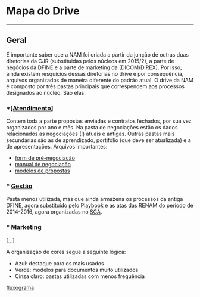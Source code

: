 # Mapa do Drive

---

##  Geral
É importante saber que a NAM foi criada a partir da junção de outras duas diretorias da CJR (substituidas pelos núcleos em 2015/2), a parte de negócios da DFINE e a parte de marketing da [DICOM/DIREX]. Por isso, ainda existem resquícios dessas diretorias no drive e por consequência, arquivos organizados de maneira diferente do padrão atual.
O drive da NAM é composto por três pastas principais que correspendem aos processos designados ao núcleo. São elas:

### *[[Atendimento]](https://drive.google.com/open?id=0B2PoJFgRxIz5UTVxcXJZcG9ScmM)
Contem toda a parte propostas enviadas e contratos fechados, por sua vez organizados por ano e mês. 
Na pasta de negociações estão os dados relacionados as negociações (!) atuais e antigas.
Outras pastas mais secundárias são as de aprendizado, portifólio (que deve ser atualizada) e a de apresentações.
Arquivos importantes: 
* [form de pré-negociação](https://drive.google.com/open?id=1MVsw5soqZn0rB5pumzDx9F3xZZ9fXQmveY6ykr7yRdk)
* [manual de negociação](https://drive.google.com/open?id=0B8mGD20wKKSHQVl3WlVvY2V3anM)
* [modelos de propostas](https://drive.google.com/open?id=0B_LSmc_Zr5L2eVQwUFB1MVFmOWs)

### * [Gestão](https://drive.google.com/open?id=0B2PoJFgRxIz5cE5UVXBnc2phX2s)
Pasta menos utilizada, mas que ainda armazena os processos da antiga DFINE, agora substituido pelo [Playbook](https://github.com/unbcjr/playbook/) e as atas das RENAM do período de 2014-2016, agora organizadas no [SGA](http://sga.cjr.org.br/).

### * [Marketing](https://drive.google.com/open?id=0B2PoJFgRxIz5TTl6SFFLUlVodEk)
[...]


A organização de cores segue a seguinte lógica:
* Azul: destaque para os mais usados
* Verde: modelos para documentos muito utilizados
* Cinza claro: pastas utilizadas com menos frequência

[fluxograma]()